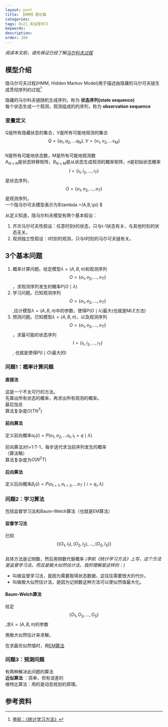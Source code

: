 ```yaml
---
layout: post
title: 【HMM】理论篇
categories:
tags: 0x21_有监督学习
keywords:
description:
order: 280
---
```



*阅读本文前，请先保证已经了解[马尔科夫过程](http://www.guofei.site/2017/07/09/markov.html)*  

## 模型介绍


隐马尔可夫过程(HMM, Hidden Markov Model)用于描述由隐藏的马尔可夫链生成贯彻序列的过程[^lihang]  


隐藏的马尔科夫链随机生成序列，称为 **状态序列(state sequence)**  
每个状态生成一个观测，观测组成的的序列，称为 **observation sequence**  


### 变量定义
Q是所有隐藏状态的集合，V是所有可能地观测的集合  
$$Q=\{ q_1,q_2,...q_N\}, V=\{v_1,v_2,...v_M\}$$  
N是所有可能地状态数，M是所有可能地观测数  
$A_{N\times N}$是状态转移矩阵，$B_{N\times M}$是从状态生成观测的概率矩阵，$\pi$是初始状态概率  
$$I=\{i_1,i_2,...,i_T\}$$是状态序列，$$O=\{o_1,o_2,...,o_T\}$$是观测序列，  
一个隐马尔可夫模型表示为$\lambda =(A,B,\pi) $  


从定义知道，隐马尔科夫模型有两个基本假设：  
1. 齐次马尔可夫性假设：任意时刻t的状态，只与t-1状态有关，与其他时刻的状态无关。
2. 观测独立性假设：t时刻的观测，只与t时刻的马尔可夫链有关。


## 3个基本问题


1. 概率计算问题。给定模型$\lambda =(A,B,\pi)$和观测序列$$O=\{o_1,o_2,...,o_T\}$$，求观测序列发生的概率$P(O\mid \lambda)$  
2. 学习问题。已知观测序列$$O=\{o_1,o_2,...,o_T\}$$,估计模型$\lambda =(A,B,\pi)$中的参数，使得$P(O\mid \lambda)$最大(也就是MLE方法)
3. 预测问题。已知模型$\lambda =(A,B,\pi)$，以及观测序列$$O=\{o_1,o_2,...,o_T\}$$，求最可能的状态序列$$I=\{i_1,i_2,...,i_T\}$$, 也就是使得$P(I\mid O)$最大的I


### 问题1：概率计算问题

#### 直接法
这是一个不太可行的方法。  
先算出所有状态的概率，再求出所有观测的概率。  
最后加总  
算法复杂度$O(TN^T)$  

#### 前向算法
定义前向概率$\alpha_t(i)=P(o_1,o_2,...o_t,i_t=q\mid \lambda)$  

前向算法对t=1:T-1，每步迭代求当前序列发生的概率  
（算法略）  
算法复杂度为$O(N^2T)$  


#### 后向算法

定义后向概率$\beta_t(i)=P(o_{t+1},o_{t+2},...o_T\mid i=q_i,\lambda)$


### 问题2：学习算法

包括监督学习法和Baum-Welch算法（也就是EM算法）  

#### 监督学习法
已知$$\{(O_1,I_1),(O_2,I_2),...,(O_S,I_S)\}$$  
具体方法是记频数，然后用频数代替概率
*(李航《统计学习方法》上写，这个方法是监督学习法，而且是极大似然估计法，我的理解是这样的：)*  
- 叫做监督学习法，是因为需要取得状态数据，这往往需要很大的代价。  
- 叫做极大似然估计法，是因为记频数这种方法可以使似然值最大化。  

#### Baum-Welch算法
给定$$\{O_1,O_2,...,O_S\}$$,求$\lambda=(A,B,\pi)$的参数  


用极大似然估计来求解。  


在求最优似然值时，用[EM算法](http://www.guofei.site/2017/11/09/em.html)  

### 问题3：预测问题

有两种解决此问题的算法  
**近似算法** ：简单，但有误差的  
维特比算法：用的是动态规划的原理。  


## 参考资料
[^lihang]: [李航：《统计学习方法》](https://www.weibo.com/u/2060750830?refer_flag=1005055013_)  
[^wangxiaochuan]: [王小川授课内容](https://weibo.com/hgsz2003)  
[^EM]: 我的另一篇博客[EM算法理论篇](http://www.guofei.site/2017/11/09/em.html)
